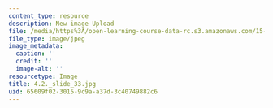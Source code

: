 ```yaml
---
content_type: resource
description: New image Upload
file: /media/https%3A/open-learning-course-data-rc.s3.amazonaws.com/15-s21-nuts-and-bolts-of-business-plans-january-iap-2014/65609f0230159c9aa37d3c40749882c6_4.2._slide_33.jpg
file_type: image/jpeg
image_metadata:
  caption: ''
  credit: ''
  image-alt: ''
resourcetype: Image
title: 4.2._slide_33.jpg
uid: 65609f02-3015-9c9a-a37d-3c40749882c6
---
```


